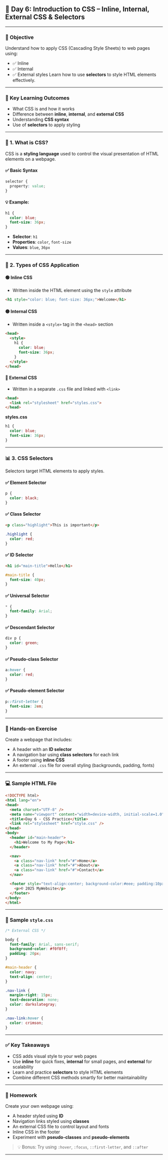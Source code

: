 ## 📘 Day 6: Introduction to CSS – Inline, Internal, External CSS & Selectors

---

### 🎯 Objective

Understand how to apply CSS (Cascading Style Sheets) to web pages using:
- ✅ Inline
- ✅ Internal
- ✅ External styles
Learn how to use **selectors** to style HTML elements effectively.

---

### 🔹 Key Learning Outcomes

- What CSS is and how it works
- Difference between **inline**, **internal**, and **external CSS**
- Understanding **CSS syntax**
- Use of **selectors** to apply styling

---

### 🧠 1. What is CSS?

CSS is a **styling language** used to control the visual presentation of HTML elements on a webpage.

#### ✅ Basic Syntax
```css
selector {
  property: value;
}
```

#### 💡 Example:
```css
h1 {
  color: blue;
  font-size: 36px;
}
```

- **Selector**: `h1`
- **Properties**: `color`, `font-size`
- **Values**: `blue`, `36px`

---

### 🎨 2. Types of CSS Application

#### 🟢 Inline CSS
- Written inside the HTML element using the `style` attribute
```html
<h1 style="color: blue; font-size: 36px;">Welcome</h1>
```

#### 🟡 Internal CSS
- Written inside a `<style>` tag in the `<head>` section
```html
<head>
  <style>
    h1 {
      color: blue;
      font-size: 36px;
    }
  </style>
</head>
```

#### 🔵 External CSS
- Written in a separate `.css` file and linked with `<link>`
```html
<head>
  <link rel="stylesheet" href="styles.css">
</head>
```
**styles.css**
```css
h1 {
  color: blue;
  font-size: 36px;
}
```

---

### 📊 3. CSS Selectors

Selectors target HTML elements to apply styles.

#### ✅ Element Selector
```css
p {
  color: black;
}
```

#### ✅ Class Selector
```html
<p class="highlight">This is important</p>
```
```css
.highlight {
  color: red;
}
```

#### ✅ ID Selector
```html
<h1 id="main-title">Hello</h1>
```
```css
#main-title {
  font-size: 40px;
}
```

#### ✅ Universal Selector
```css
* {
  font-family: Arial;
}
```

#### ✅ Descendant Selector
```css
div p {
  color: green;
}
```

#### ✅ Pseudo-class Selector
```css
a:hover {
  color: red;
}
```

#### ✅ Pseudo-element Selector
```css
p::first-letter {
  font-size: 2em;
}
```

---

### 🔧 Hands-on Exercise

Create a webpage that includes:
- A header with an **ID selector**
- A navigation bar using **class selectors** for each link
- A footer using **inline CSS**
- An external `.css` file for overall styling (backgrounds, padding, fonts)

---

### 💻 Sample HTML File
```html
<!DOCTYPE html>
<html lang="en">
<head>
  <meta charset="UTF-8" />
  <meta name="viewport" content="width=device-width, initial-scale=1.0" />
  <title>Day 6 - CSS Practice</title>
  <link rel="stylesheet" href="style.css" />
</head>
<body>
  <header id="main-header">
    <h1>Welcome to My Page</h1>
  </header>

  <nav>
    <a class="nav-link" href="#">Home</a>
    <a class="nav-link" href="#">About</a>
    <a class="nav-link" href="#">Contact</a>
  </nav>

  <footer style="text-align:center; background-color:#eee; padding:10px;">
    <p>© 2025 MyWebsite</p>
  </footer>
</body>
</html>
```

---

### 🎨 Sample `style.css`
```css
/* External CSS */

body {
  font-family: Arial, sans-serif;
  background-color: #f0f8ff;
  padding: 20px;
}

#main-header {
  color: navy;
  text-align: center;
}

.nav-link {
  margin-right: 15px;
  text-decoration: none;
  color: darkslategray;
}

.nav-link:hover {
  color: crimson;
}
```

---

### ✅ Key Takeaways

- CSS adds visual style to your web pages
- Use **inline** for quick fixes, **internal** for small pages, and **external** for scalability
- Learn and practice **selectors** to style HTML elements
- Combine different CSS methods smartly for better maintainability

---

### 📝 Homework

Create your own webpage using:
- A header styled using **ID**
- Navigation links styled using **classes**
- An external CSS file to control layout and fonts
- Inline CSS in the footer
- Experiment with **pseudo-classes** and **pseudo-elements**

> 💡 Bonus: Try using `:hover`, `:focus`, `::first-letter`, and `::after`

---

